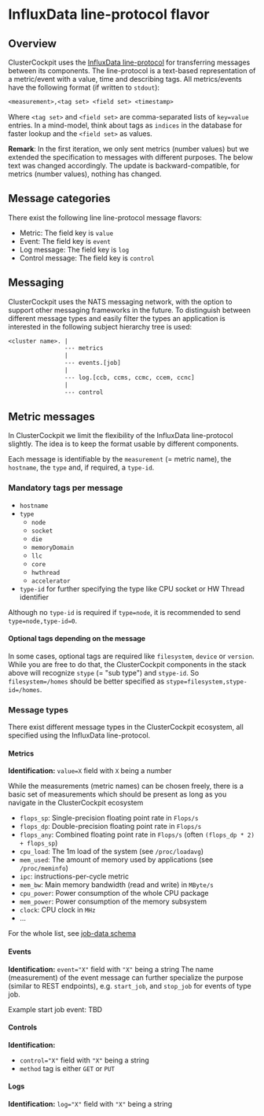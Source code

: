 # InfluxData line-protocol flavor

## Overview

ClusterCockpit uses the
[InfluxData line-protocol](https://docs.influxdata.com/influxdb/v2.1/reference/syntax/line-protocol/)
for transferring messages between its components. The line-protocol is a
text-based representation of a metric/event with a value, time and describing
tags. All metrics/events have the following format (if written to `stdout`):

```txt
<measurement>,<tag set> <field set> <timestamp>
```

Where `<tag set>` and `<field set>` are comma-separated lists of `key=value`
entries. In a mind-model, think about tags as `indices` in the database for
faster lookup and the `<field set>` as values.

**Remark**: In the first iteration, we only sent metrics (number values) but we
extended the specification to messages with different purposes. The below
text was changed accordingly. The update is backward-compatible, for metrics
(number values), nothing has changed.

## Message categories

There exist the following line line-protocol message flavors:

* Metric: The field key is `value`
* Event: The field key is `event`
* Log message: The field key is `log`
* Control message: The field key is `control`

## Messaging

ClusterCockpit uses the NATS messaging network, with the option to support other
messaging frameworks in the future. To distinguish between different message
types and easily filter the types an application is interested in the following
subject hierarchy tree is used:

```txt
<cluster name>. |
                --- metrics
                |
                --- events.[job]
                |
                --- log.[ccb, ccms, ccmc, ccem, ccnc]
                |
                --- control
```

## Metric messages

In ClusterCockpit we limit the flexibility of the InfluxData line-protocol
slightly. The idea is to keep the format usable by different components.

Each message is identifiable by the `measurement` (= metric name), the
`hostname`, the `type` and, if required, a `type-id`.

### Mandatory tags per message

* `hostname`
* `type`
  * `node`
  * `socket`
  * `die`
  * `memoryDomain`
  * `llc`
  * `core`
  * `hwthread`
  * `accelerator`
* `type-id` for further specifying the type like CPU socket  or HW Thread identifier

Although no `type-id` is required if `type=node`, it is recommended to send `type=node,type-id=0`.

#### Optional tags depending on the message

In some cases, optional tags are required like `filesystem`, `device` or
`version`. While you are free to do that, the ClusterCockpit components in the
stack above will recognize `stype` (= "sub type") and `stype-id`. So
`filesystem=/homes` should be better specified as
`stype=filesystem,stype-id=/homes`.

### Message types

There exist different message types in the ClusterCockpit ecosystem, all
specified using the InfluxData line-protocol.

#### Metrics

**Identification:** `value=X` field with `X` being a number

While the measurements (metric names) can be chosen freely, there is a basic set
of measurements which should be present as long as you navigate in the
ClusterCockpit ecosystem

* `flops_sp`: Single-precision floating point rate in `Flops/s`
* `flops_dp`: Double-precision floating point rate in `Flops/s`
* `flops_any`: Combined floating point rate in `Flops/s` (often `(flops_dp * 2) + flops_sp`)
* `cpu_load`: The 1m load of the system (see `/proc/loadavg`)
* `mem_used`: The amount of memory used by applications (see `/proc/meminfo`)
* `ipc`: instructions-per-cycle metric
* `mem_bw`: Main memory bandwidth (read and write) in `MByte/s`
* `cpu_power`: Power consumption of the whole CPU package
* `mem_power`: Power consumption of the memory subsystem
* `clock`: CPU clock in `MHz`
* ...

For the whole list, see [job-data schema](../../datastructures/job-data.schema.json)

#### Events

**Identification:** `event="X"` field with `"X"` being a string
The name (measurement) of the event message can further specialize the purpose
(similar to REST endpoints), e.g. `start_job`, and `stop_job` for events of type
job.

Example start job event:
TBD

#### Controls

**Identification:**

* `control="X"` field with `"X"` being a string
* `method` tag is either `GET` or `PUT`

#### Logs

**Identification:** `log="X"` field with `"X"` being a string
